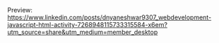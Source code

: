 Preview: https://www.linkedin.com/posts/dnyaneshwar9307_webdevelopment-javascript-html-activity-7268948115733315584-x6em?utm_source=share&utm_medium=member_desktop
